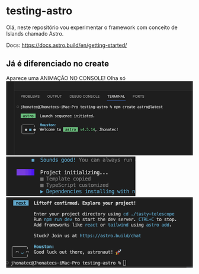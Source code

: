 # testing-astro

Olá, neste repositório vou experimentar o framework com conceito de Islands chamado Astro.

Docs: https://docs.astro.build/en/getting-started/

## Já é diferenciado no create

Aparece uma ANIMAÇÃO NO CONSOLE!
Olha só
![Print do console](/README/console.png "Print do Console")
![Print do console](/README/console2.png "Print do Console")
![Print do console](/README/console3.png "Print do Console")
